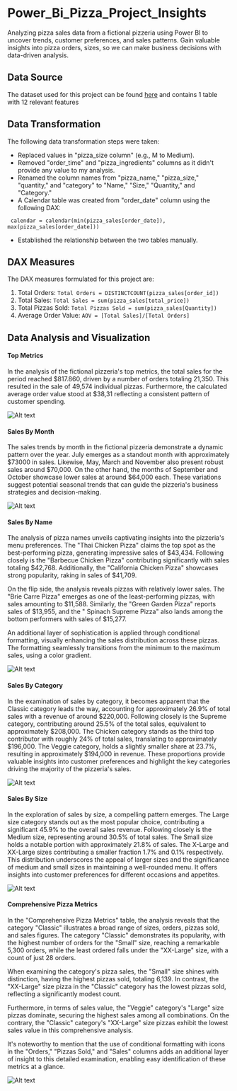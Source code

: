 # Power_Bi_Pizza_Project_Insights
Analyzing pizza sales data from a fictional pizzeria using Power BI to uncover trends, customer preferences, and sales patterns. Gain valuable insights into pizza orders, sizes, so we can make business decisions with data-driven analysis.
## Data Source
The dataset used for this project can be found [here](https://www.kaggle.com/datasets/shilongzhuang/pizza-sales) and contains 1 table with 12 relevant features
## Data Transformation
The following data transformation steps were taken:
- Replaced values in "pizza_size column" (e.g., M to Medium).
- Removed "order_time" and "pizza_ingredients" columns as it didn't provide any value to my analysis.
- Renamed the column names from "pizza_name," "pizza_size," "quantity," and "category" to "Name," "Size," "Quantity," and "Category." 
-	A Calendar table was created from "order_date" column using the following DAX:
  
` calendar = calendar(min(pizza_sales[order_date]), max(pizza_sales[order_date]))`
-	Established the relationship between the two tables manually.

## DAX Measures
The DAX measures formulated for this project are:

1.	Total Orders: `Total Orders = DISTINCTCOUNT(pizza_sales[order_id])`
2.	Total Sales: `Total Sales = sum(pizza_sales[total_price])`
3.	Total Pizzas Sold: `Total Pizzas Sold = sum(pizza_sales[Quantity])`
4.	Average Order Value: `AOV = [Total Sales]/[Total Orders]`

## Data Analysis and Visualization
#### Top Metrics
In the analysis of the fictional pizzeria's top metrics, the total sales for the period reached $817.860, driven by a number of orders totaling 21,350. This resulted in the sale of 49,574 individual pizzas. Furthermore, the calculated average order value stood at $38,31 reflecting a consistent pattern of customer spending.

![Alt text](https://github.com/jimiatro/Power_Bi_Pizza_Project_Insights/blob/main/images/1.png)
#### Sales By Month
The sales trends by month in the fictional pizzeria demonstrate a dynamic pattern over the year. July emerges as a standout month with approximately $73000 in sales. Likewise, May, March and November also present robust sales around $70,000. On the other hand, the months of September and October showcase lower sales at around $64,000 each. These variations suggest potential seasonal trends that can guide the pizzeria's business strategies and decision-making.

![Alt text](https://github.com/jimiatro/Power_Bi_Pizza_Project_Insights/blob/main/images/2.png)

#### Sales By Name
The analysis of pizza names unveils captivating insights into the pizzeria's menu preferences. The "Thai Chicken Pizza" claims the top spot as the best-performing pizza, generating impressive sales of $43,434. Following closely is the "Barbecue Chicken Pizza" contributing significantly with sales totaling $42,768. Additionally, the "California Chicken Pizza" showcases strong popularity, raking in sales of $41,709.

On the flip side, the analysis reveals pizzas with relatively lower sales. The "Brie Carre Pizza" emerges as one of the least-performing pizzas, with sales amounting to $11,588. Similarly, the "Green Garden Pizza" reports sales of $13,955, and the " Spinach Supreme Pizza" also lands among the bottom performers with sales of $15,277.

An additional layer of sophistication is applied through conditional formatting, visually enhancing the sales distribution across these pizzas. The formatting seamlessly transitions from the minimum to the maximum sales, using a color gradient.

![Alt text](https://github.com/jimiatro/Power_Bi_Pizza_Project_Insights/blob/main/images/4.png)

#### Sales By Category
In the examination of sales by category, it becomes apparent that the Classic category leads the way, accounting for approximately 26.9% of total sales with a revenue of around $220,000. Following closely is the Supreme category, contributing around 25.5% of the total sales, equivalent to approximately $208,000. The Chicken category stands as the third top contributor with roughly 24% of total sales, translating to approximately $196,000. The Veggie category, holds a slightly smaller share at 23.7%, resulting in approximately $194,000 in revenue. These proportions provide valuable insights into customer preferences and highlight the key categories driving the majority of the pizzeria's sales.

![Alt text](https://github.com/jimiatro/Power_Bi_Pizza_Project_Insights/blob/main/images/5.png)

#### Sales By Size
In the exploration of sales by size, a compelling pattern emerges. The Large size category stands out as the most popular choice, contributing a significant 45.9% to the overall sales revenue. Following closely is the Medium size, representing around 30.5% of total sales. The Small size holds a notable portion with approximately 21.8% of sales. The X-Large and XX-Large sizes contributing  a smaller fraction 1.7% and 0.1% respectively. This distribution underscores the appeal of larger sizes and the significance of medium and small sizes in maintaining a well-rounded menu. It offers insights into customer preferences for different occasions and appetites.

![Alt text](https://github.com/jimiatro/Power_Bi_Pizza_Project_Insights/blob/main/images/6.png)

#### Comprehensive Pizza Metrics
In the "Comprehensive Pizza Metrics" table, the analysis reveals that the category "Classic" illustrates a broad range of sizes, orders, pizzas sold, and sales figures. The category "Classic" demonstrates its popularity, with the highest number of orders for the "Small" size, reaching a remarkable 5,300 orders, while the least ordered falls under the "XX-Large" size, with a count of just 28 orders.

When examining the category's pizza sales, the "Small" size shines with distinction, having the highest pizzas sold, totaling 6,139. In contrast, the "XX-Large" size pizza in the "Classic" category has the lowest pizzas sold, reflecting a significantly modest count.

Furthermore, in terms of sales value, the "Veggie" category's "Large" size pizzas dominate, securing the highest sales among all combinations. On the contrary, the "Classic" category's "XX-Large" size pizzas exhibit the lowest sales value in this comprehensive analysis.

It's noteworthy to mention that the use of conditional formatting with icons in the "Orders," "Pizzas Sold," and "Sales" columns adds an additional layer of insight to this detailed examination, enabling easy identification of these metrics at a glance.

![Alt text](https://github.com/jimiatro/Power_Bi_Pizza_Project_Insights/blob/main/images/7.png)

